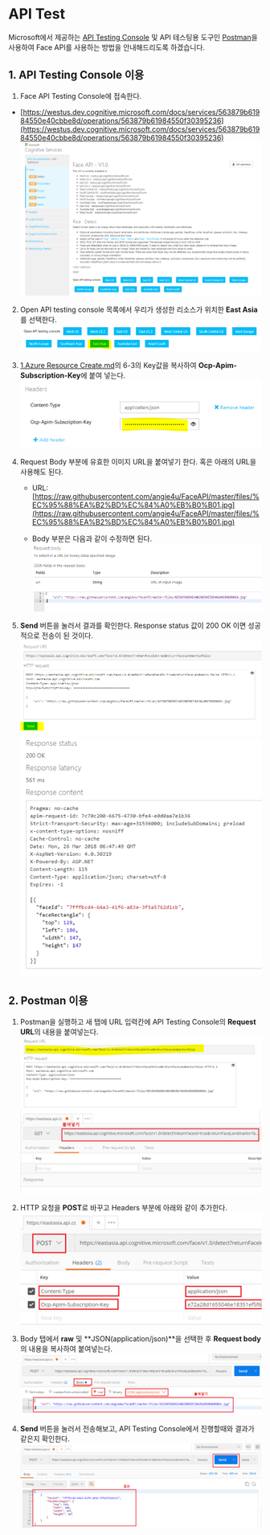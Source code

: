 # API Test
Microsoft에서 제공하는 [API Testing Console]() 및 API 테스팅용 도구인 [Postman]()을 사용하여 Face API를 사용하는 방법을 안내해드리도록 하겠습니다. 

## 1. API Testing Console 이용
1. Face API Testing Console에 접속한다.
* [https://westus.dev.cognitive.microsoft.com/docs/services/563879b61984550e40cbbe8d/operations/563879b61984550f30395236](https://westus.dev.cognitive.microsoft.com/docs/services/563879b61984550e40cbbe8d/operations/563879b61984550f30395236) 
![001](./images/2_001.PNG)

2. Open API testing console 목록에서 우리가 생성한 리소스가 위치한 **East Asia**를 선택한다. 
![002](./images/2_002.PNG)

3. [1.Azure Resource Create.md](https://github.com/angie4u/FaceAPI/blob/master/1.%20Azure%20Resource%20Create.md)의 6-3의 Key값을 복사하여 **Ocp-Apim-Subscription-Key**에 붙여 넣는다. 
![004](./images/2_004.PNG)

4. Request Body 부분에 유효한 이미지 URL을 붙여넣기 한다. 혹은 아래의 URL을 사용해도 된다. 
    * URL: [https://raw.githubusercontent.com/angie4u/FaceAPI/master/files/%EC%95%88%EA%B2%BD%EC%84%A0%EB%B0%B01.jpg](https://raw.githubusercontent.com/angie4u/FaceAPI/master/files/%EC%95%88%EA%B2%BD%EC%84%A0%EB%B0%B01.jpg) 

    * Body 부분은 다음과 같이 수정하면 된다. 
    ![003](./images/2_003.PNG)

5. **Send** 버튼을 눌러서 결과를 확인한다. Response status 값이 200 OK 이면 성공적으로 전송이 된 것이다. 
![005](./images/2_005.PNG)
![006](./images/2_006.PNG)

## 2. Postman 이용 
1. Postman을 실행하고 새 탭에 URL 입력칸에 API Testing Console의 **Request URL**의 내용을 붙여넣는다. 
![007](./images/2_007.PNG)
![008](./images/2_008.PNG)

2. HTTP 요청을 **POST**로 바꾸고 Headers 부분에 아래와 같이 추가한다. 
![009](./images/2_009.PNG)

3. Body 탭에서 **raw** 및 **JSON(application/json)**을 선택한 후 **Request body**의 내용을 복사하여 붙여넣는다. 
![010](./images/2_010.PNG)

4. **Send** 버튼을 눌러서 전송해보고, API Testing Console에서 진행할때와 결과가 같은지 확인한다. 
![011](./images/2_011.PNG)